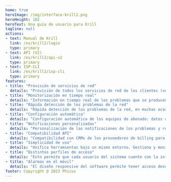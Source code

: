 ```yaml
---
home: true
heroImage: /img/interface-krill2.png
heroHeight: 182
heroText: Una guía de usuario para Krill
tagline: null
actions:
- text: Manual de Krill
  link: /es/krill2/login
  type: primary
- text: API (V2)
  link: /es/krill2/api-v2
  type: primary
- text: ISP-CLI
  link: /es/krill2/isp-cli
  type: primary
features:
- title: "Provisión de servicios de red"
  details: "Provisión de todos los servicios de red de los clientes (velocidad de acceso, línea telefónica, televisión, etc.), independientemente de su marca."
- title: "Monitorización en tiempo real"
  details: "Información en tiempo real de los problemas que se producen en la red: CPEs con malos parámetros de señal, equipos caídos o saturados, enlaces que no dan el caudal esperado, etc."
- title: "Rápida detección de los problemas de la red"
  details: "Rápida detección de los problemas de la red, en muchas ocasiones antes incluso de que el cliente final lo perciba. A menudo la advertencia previa permitirá que no se produzca una incidencia futura."
- title: "Configuración automática"
  details: "Configuración automática de los equipos de abonado: datos de red, telefonía, SSID y clave WiFi, credenciales de acceso, ALC, actualizaciones automáticas de firmware (tanto para ONUs de FTTH, como para routers de casa del abonado, gateways VoIP vía WiMAX, etc.)."
- title: "Notificaciones personalizadas"
  details: "Personalización de las notificaciones de los problemas y restablecimientos de la red. Krill permite: especificar la importancia y prioridad de los diversos avisos para notificar sólo cuando así se le indique."
- title: "Compatibilidad API"
  details: "Compatibilidad con CRMs de los proveedores de billing para gestión de clientes vía API, independientemente de la tecnología del abonado."
- title: "Simplicidad de uso"
  details: "Unifica herramientas bajo un mismo entorno. Gestiona y monitoriza todas las tecnologías de acceso y al estar integrado con el CRM del operador, permite controlar la red a través de la misma interfaz."
- title: "Distintos perfiles de acceso"
  details: "Esto permite que cada usuario del sistema cuente con la información necesaria para hacer su trabajo, haciendo que reciba la información de manera selectiva."
- title: "Alarmas en el móvil"
  details: "El diseño responsive del software permite tener acceso desde cualquier dispositivo, incluso desde el móvil, a todas sus prestaciones."
footer: Copyright @ 2023 Phicus
---
```


